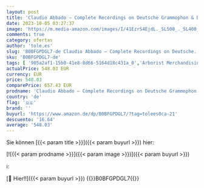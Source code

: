 ```yaml
---
layout: post
title: 'Claudio Abbado – Complete Recordings on Deutsche Grammophon & Decca'
date: 2023-10-05 03:27:37
image: 'https://m.media-amazon.com/images/I/41EzrS4EjdL._SL500_._SL400_.jpg'
comments: true
category: ofertas
author: 'tole.es'
slug: 'B0BFGPDGL7-de Claudio Abbado – Complete Recordings on Deutsche...'
sku: 'B0BFGPDGL7-de'
tags: [ '905a2af1-15b0-41e8-8d66-5164d18c431a_0','Arborist Merchandising Root','Bartoli, Cecilia','Box-Set','Box-Sets','Brendel, Alfred','Custom Stores','Deutsche Grammophon, Decca','Featured Categories','Formate','Kammermusik','Klassik','Konzerte, Symphonien & Orchestermusik','Musik Kategorien','Musik-CDs & Vinyl','Self Service','Shops','Sinfonien','🇩🇪', ]
actualPrice: 548.03 EUR
currency: EUR
price: 548.03
comparePrice: 657.43 EUR
prodname: 'Claudio Abbado – Complete Recordings on Deutsche Grammophon & Decca'
country: 'de'
flag: '🇩🇪'
brand: ''
buyurl: 'https://www.amazon.de/dp/B0BFGPDGL7/?tag=tolees0ca-21'
descuento: '16.64'
average: '548.03'
---
```


Sie können [{{< param title >}}]({{< param buyurl >}}) hier:

[![{{< param prodname >}}]({{< param image >}})]({{< param buyurl >}})

ℹ️:


[🛒 Hier!!]({{< param buyurl >}})
{{<world>}}B0BFGPDGL7{{</world>}}

